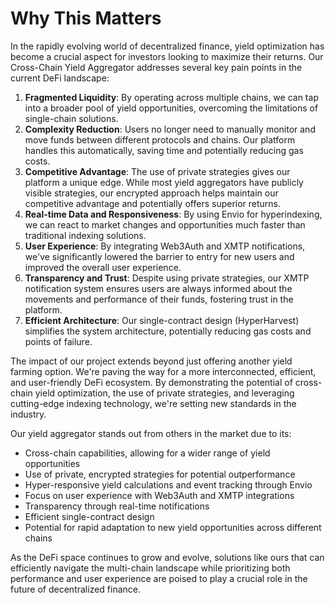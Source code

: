 # Why This Matters

In the rapidly evolving world of decentralized finance, yield optimization has become a crucial aspect for investors looking to maximize their returns. Our Cross-Chain Yield Aggregator addresses several key pain points in the current DeFi landscape:

1. **Fragmented Liquidity**: By operating across multiple chains, we can tap into a broader pool of yield opportunities, overcoming the limitations of single-chain solutions.
2. **Complexity Reduction**: Users no longer need to manually monitor and move funds between different protocols and chains. Our platform handles this automatically, saving time and potentially reducing gas costs.
3. **Competitive Advantage**: The use of private strategies gives our platform a unique edge. While most yield aggregators have publicly visible strategies, our encrypted approach helps maintain our competitive advantage and potentially offers superior returns.
4. **Real-time Data and Responsiveness**: By using Envio for hyperindexing, we can react to market changes and opportunities much faster than traditional indexing solutions.
5. **User Experience**: By integrating Web3Auth and XMTP notifications, we've significantly lowered the barrier to entry for new users and improved the overall user experience.
6. **Transparency and Trust**: Despite using private strategies, our XMTP notification system ensures users are always informed about the movements and performance of their funds, fostering trust in the platform.
7. **Efficient Architecture**: Our single-contract design (HyperHarvest) simplifies the system architecture, potentially reducing gas costs and points of failure.

The impact of our project extends beyond just offering another yield farming option. We're paving the way for a more interconnected, efficient, and user-friendly DeFi ecosystem. By demonstrating the potential of cross-chain yield optimization, the use of private strategies, and leveraging cutting-edge indexing technology, we're setting new standards in the industry.

Our yield aggregator stands out from others in the market due to its:

* Cross-chain capabilities, allowing for a wider range of yield opportunities
* Use of private, encrypted strategies for potential outperformance
* Hyper-responsive yield calculations and event tracking through Envio
* Focus on user experience with Web3Auth and XMTP integrations
* Transparency through real-time notifications
* Efficient single-contract design
* Potential for rapid adaptation to new yield opportunities across different chains

As the DeFi space continues to grow and evolve, solutions like ours that can efficiently navigate the multi-chain landscape while prioritizing both performance and user experience are poised to play a crucial role in the future of decentralized finance.
